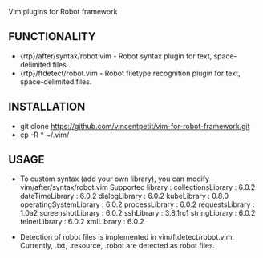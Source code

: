 Vim plugins for Robot framework

FUNCTIONALITY
------------------------------------------
 * {rtp}/after/syntax/robot.vim - Robot syntax plugin for text, space-delimited files.
 * {rtp}/ftdetect/robot.vim     - Robot filetype recognition plugin for text, space-delimited files.

INSTALLATION
------------------------------------------
 * git clone https://github.com/vincentpetit/vim-for-robot-framework.git
 * cp -R * ~/.vim/

USAGE
------------------------------------------

 * To custom syntax (add your own library), you can modify vim/after/syntax/robot.vim
  Supported library :
  collectionsLibrary : 6.0.2
  dateTimeLibrary : 6.0.2
  dialogLibrary : 6.0.2
  kubeLibrary : 0.8.0
  operatingSystemLibrary : 6.0.2
  processLibrary : 6.0.2
  requestsLibrary : 1.0a2
  screenshotLibrary : 6.0.2
  sshLibrary : 3.8.1rc1
  stringLibrary : 6.0.2
  telnetLibrary : 6.0.2
  xmlLibrary : 6.0.2

 * Detection of robot files is implemented in vim/ftdetect/robot.vim. Currently, .txt, .resource, .robot are detected as robot files. 
